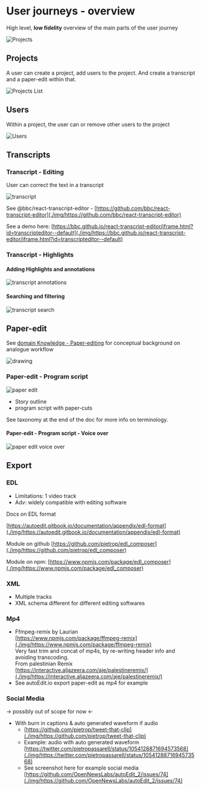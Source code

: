 # User journeys  - overview

High level, **low fidelity** overview of the main parts of the user journey 

![Projects](./img/1.projects.png)


## Projects

A user can create a project, add users to the project. And create a transcript and a paper-edit within that.


![Projects List](./img/2.projects-list.png)


## Users

Within a project, the user can or remove other users to the project


![Users](./img/3.users-list.png)


## Transcripts


### Transcript - Editing

User can correct the text in a transcript 

![transcript](./img/4.transcript.png)

See @bbc/react-transcript-editor -  [https://github.com/bbc/react-transcript-editor](./img/https://github.com/bbc/react-transcript-editor) 

See a demo here: [https://bbc.github.io/react-transcript-editor/iframe.html?id=transcripteditor--default](./img/https://bbc.github.io/react-transcript-editor/iframe.html?id=transcripteditor--default)


### Transcript - Highlights

#### Adding Highlights and annotations



![transcript annotations](./img/5.transcript-annotations.png)


#### Searching and filtering 


![transcript search](./img/6.transcript-search.png)


## Paper-edit

See  [domain Knowledge  - Paper-editing](./img/https://docs.google.com/document/d/17F9Qd3e0n-Ji9ESP4CzA5GfCiu2VcuuSdFcDD-4CUGo/edit#heading=h.ne7f93gnbo7n) for conceptual background on analogue workflow


![drawing](./img/7.paper-edit.png)


### Paper-edit - Program script

![paper edit](./img/8.paper-edit-outline.png)



*   Story outline 
*   program script with paper-cuts

See taxonomy at the end of the doc for more info on terminology.


#### Paper-edit - Program script - Voice over 


![paper edit voice over](./img/9.paper-edit-voice-over.png)


## Export

### EDL 



*   Limitations: 1 video track 
*   Adv: widely compatible with editing software 

Docs on EDL format

[https://autoedit.gitbook.io/documentation/appendix/edl-format](./img/https://autoedit.gitbook.io/documentation/appendix/edl-format) 

Module on github [https://github.com/pietrop/edl_composer](./img/https://github.com/pietrop/edl_composer) 

Module on npm: [https://www.npmjs.com/package/edl_composer](./img/https://www.npmjs.com/package/edl_composer)


### XML



*   Multiple tracks
*   XML schema different for different editing softwares


### Mp4



*   Ffmpeg-remix  by Laurian \
[https://www.npmjs.com/package/ffmpeg-remix](./img/https://www.npmjs.com/package/ffmpeg-remix)  \
Very fast trim and concat of mp4s, by re-writing header info and avoiding transcoding.  \
From palestinian Remix [https://interactive.aljazeera.com/aje/palestineremix/](./img/https://interactive.aljazeera.com/aje/palestineremix/)   
*   See autoEdit.io export paper-edit as mp4 for example 


### Social Media  

→ possibly out of scope for now ← 



*   With burn in captions & auto generated waveform  if audio 
    *   [https://github.com/pietrop/tweet-that-clip](./img/https://github.com/pietrop/tweet-that-clip) 
    *   Example: audio with auto generated waveform  \
[https://twitter.com/pietropassarell/status/1054128871694573568](./img/https://twitter.com/pietropassarell/status/1054128871694573568) 
    *   See screenshot here for example social media [https://github.com/OpenNewsLabs/autoEdit_2/issues/74](./img/https://github.com/OpenNewsLabs/autoEdit_2/issues/74)

<!-- Docs to Markdown version 1.0β17 -->

